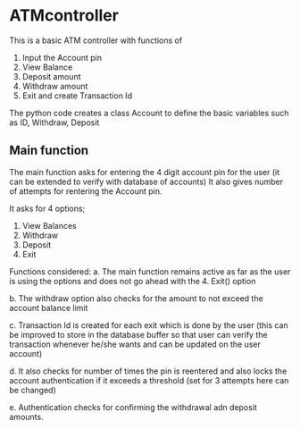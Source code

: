 # ATMcontroller

This is a basic ATM controller with functions of 
1. Input the Account pin 
2. View Balance
3. Deposit amount 
4. Withdraw amount
5. Exit and create Transaction Id 

The python code creates a class Account to define the basic variables such as ID, Withdraw, Deposit 

## Main function 

The main function asks for entering the 4 digit account pin for the user (it can be extended to verify with database of accounts)
It also gives number of attempts for rentering the Account pin.

It asks for 4 options;
1. View Balances
2. Withdraw
3. Deposit
4. Exit 

Functions considered:
a. The main function remains active as far as the user is using the options and does not go ahead with the 4. Exit() option

b. The withdraw option also checks for the amount to not exceed the account balance limit

c. Transaction Id is created for each exit which is done by the user (this can be improved to store in the database buffer so that user can verify the transaction whenever he/she wants and can be updated on the user account)

d. It also checks for number of times the pin is reentered and also locks the account authentication if it exceeds a threshold (set for 3 attempts here can be changed) 

e. Authentication checks for confirming the withdrawal adn deposit amounts.
